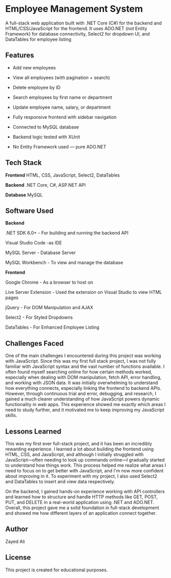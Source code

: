 
# Employee Management System
A full-stack web application built with .NET Core (C#) for the backend and HTML/CSS/JavaScript for the frontend. It uses ADO.NET (not Entity Framework) for database connectivity, Select2 for dropdown UI, and DataTables for employee listing



## Features

-  Add new employees

-  View all employees (with pagination + search)

-  Delete employee by ID

- Search employees by first name or department

- Update employee name, salary, or department

- Fully responsive frontend with sidebar navigation

- Connected to MySQL database

- Backend logic tested with XUnit

- No Entity Framework used — pure ADO.NET

## Tech Stack

**Frontend** HTML, CSS, JavaScript, Select2, DataTables

**Backend** .NET Core, C#, ASP.NET API

**Database** MySQL








##  Software Used

**Backend** 

.NET SDK 6.0+ - For building and running the backend API

Visual Studio Code -as IDE
 
MySQL Server - Database Server

MySQL Workbench - To view and manage the database



**Frontend**

Google Chrome - As a browser to host on

Live Server Extension - Used the extension on Visual Studio to view HTML pages

jQuery - For DOM Manipulation and AJAX

Select2 - For Styled Dropdowns

DataTables - For Enhanced Employee Listing




## Challenges Faced

One of the main challenges I encountered during this project was working with JavaScript. Since this was my first full stack project, I was not fully familiar with JavaScript syntax and the vast number of functions available. I often found myself searching online for how certain methods worked, especially when dealing with DOM manipulation, fetch API, error handling, and working with JSON data. It was initially overwhelming to understand how everything connects, especially linking the frontend to backend APIs. However, through continuous trial and error, debugging, and research, I gained a much clearer understanding of how JavaScript powers dynamic functionality in web apps. This experience showed me exactly which areas I need to study further, and it motivated me to keep improving my JavaScript skills.






## Lessons Learned

This was my first ever full-stack project, and it has been an incredibly rewarding experience. I learned a lot about building the frontend using HTML, CSS, and JavaScript, and although I initially struggled with JavaScript—often needing to look up commands online—I gradually started to understand how things work. This process helped me realize what areas I need to focus on to get better with JavaScript, and I'm now more confident about improving in it. To experiment with my project, I also used Select2 and DataTables to insert and view data respectively.  

On the backend, I gained hands-on experience working with API controllers and learned how to structure and handle HTTP methods like GET, POST, PUT, and DELETE in a real-world application using .NET and ADO.NET. Overall, this project gave me a solid foundation in full-stack development and showed me how different layers of an application connect together.


## Author
Zayed Ali

## License 
This project is created for educational purposes.



